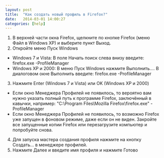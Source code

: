 ```yaml
---
layout: post
title:  "Как создать новый профиль в Firefox?"
date:   2014-03-01 14:00:27
categories: [help]
---
```

1. В верхней части окна Firefox, щелкните по кнопке Firefox (меню Файл в Windows XP) и выберите пункт Выход.
2. Откройте меню Пуск Windows
  * Windows 7 и Vista: В поле Начать поиск слева внизу введите: firefox.exe -ProfileManager
  * Windows XP и 2000: В меню Пуск Windows нажмите Выполнить.... В диалоговом окне Выполнить введите: firefox.exe -ProfileManager
3. Нажмите Enter (Windows 7 и Vista) или OK (Windows XP и 2000)
  * Если окно Менеджера Профилей не появилось, то вероятно вам нужно указать полный путь к программе Firefox, заключённый в кавычки, например: "C:\Program Files\Mozilla Firefox\firefox.exe" -ProfileManager
  * Если окно Менеджера Профилей не появилось, то возможно Firefox уже запущен в фоновом режиме, даже если он не виден. Закройте все запущенные копии Firefox или перезагрузите компьютер и попробуйте снова.
4. Для запуска мастера создания профиля нажмите на кнопку Создать… в менеджере профилей.
5. Нажмите Далее и введите имя профиля и нажмите Готово
